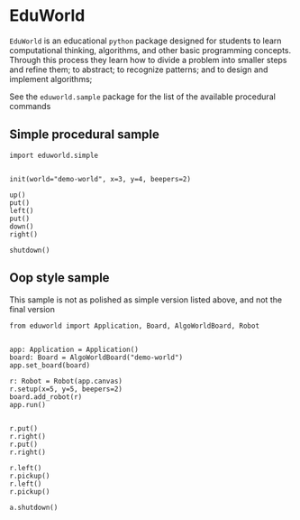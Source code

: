 # EduWorld

`EduWorld` is an educational `python` package designed for students to learn computational thinking, algorithms, and other basic programming concepts. Through this process they learn how to divide a problem into smaller steps and refine them; to abstract; to recognize patterns; and to design and implement algorithms;

See the `eduworld.sample` package for the list of the available procedural commands

## Simple procedural sample

```
import eduworld.simple


init(world="demo-world", x=3, y=4, beepers=2)

up()
put()
left()
put()
down()
right()

shutdown()
```


## Oop style sample

This sample is not as polished as simple version listed above, and not the final version

```
from eduworld import Application, Board, AlgoWorldBoard, Robot


app: Application = Application()
board: Board = AlgoWorldBoard("demo-world")
app.set_board(board)

r: Robot = Robot(app.canvas)
r.setup(x=5, y=5, beepers=2)
board.add_robot(r)
app.run()


r.put()
r.right()
r.put()
r.right()

r.left()
r.pickup()
r.left()
r.pickup()

a.shutdown()
```
